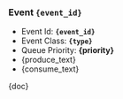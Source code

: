 
### Event `{event_id}`

* Event Id: **`{event_id}`**
* Event Class: **`{type}`**
* Queue Priority: **{priority}**
* {produce_text}
* {consume_text}

{doc}
